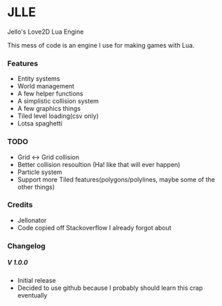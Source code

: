 # JLLE
Jello's Love2D Lua Engine

This mess of code is an engine I use for making games with Lua.

### Features
- Entity systems
- World management
- A few helper functions
- A simplistic collision system
- A few graphics things
- Tiled level loading(csv only)
- Lotsa spaghetti

### TODO
- Grid <-> Grid collision
- Better collision resoultion (Ha! like that will ever happen)
- Particle system
- Support more Tiled features(polygons/polylines, maybe some of the other things)

### Credits
- Jellonator
- Code copied off Stackoverflow I already forgot about

### Changelog
##### V 1.0.0
- Initial release
- Decided to use github because I probably should learn this crap eventually
